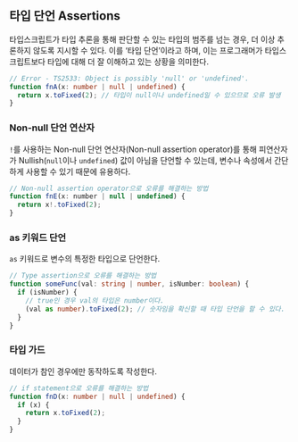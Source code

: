 
## 타입 단언 Assertions

타입스크립트가 타입 추론을 통해 판단할 수 있는 타입의 범주를 넘는 경우, 더 이상 추론하지 않도록 지시할 수 있다. 이를 ‘타입 단언’이라고 하며, 이는 프로그래머가 타입스크립트보다 타입에 대해 더 잘 이해하고 있는 상황을 의미한다.

```ts
// Error - TS2533: Object is possibly 'null' or 'undefined'.
function fnA(x: number | null | undefined) {
  return x.toFixed(2); // 타입이 null이나 undefined일 수 있으므로 오류 발생
}
```

### Non-null 단언 연산자

`!`를 사용하는 Non-null 단언 연산자(Non-null assertion operator)를 통해 피연산자가 Nullish(`null`이나 `undefined`) 값이 아님을 단언할 수 있는데, 변수나 속성에서 간단하게 사용할 수 있기 때문에 유용하다.

```js
// Non-null assertion operator으로 오류를 해결하는 방법
function fnE(x: number | null | undefined) {
  return x!.toFixed(2);
}
```

### as 키워드 단언
`as` 키워드로 변수의 특정한 타입으로 단언한다.
```ts
// Type assertion으로 오류를 해결하는 방법
function someFunc(val: string | number, isNumber: boolean) {
  if (isNumber) {
    // true인 경우 val의 타입은 number이다.
    (val as number).toFixed(2); // 숫자임을 확신할 때 타입 단언을 할 수 있다. 
  }
}
```
### 타입 가드
데이터가 참인 경우에만 동작하도록 작성한다.
```ts
// if statement으로 오류를 해결하는 방법
function fnD(x: number | null | undefined) {
  if (x) {
    return x.toFixed(2);
  }
}
```
